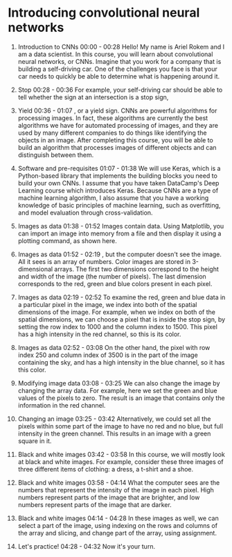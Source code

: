 # Introducing convolutional neural networks

1. Introduction to CNNs
00:00 - 00:28
Hello! My name is Ariel Rokem and I am a data scientist. In this course, you will learn about convolutional neural networks, or CNNs. Imagine that you work for a company that is building a self-driving car. One of the challenges you face is that your car needs to quickly be able to determine what is happening around it.

2. Stop
00:28 - 00:36
For example, your self-driving car should be able to tell whether the sign at an intersection is a stop sign,

3. Yield
00:36 - 01:07
, or a yield sign. CNNs are powerful algorithms for processing images. In fact, these algorithms are currently the best algorithms we have for automated processing of images, and they are used by many different companies to do things like identifying the objects in an image. After completing this course, you will be able to build an algorithm that processes images of different objects and can distinguish between them.

4. Software and pre-requisites
01:07 - 01:38
We will use Keras, which is a Python-based library that implements the building blocks you need to build your own CNNs. I assume that you have taken DataCamp's Deep Learning course which introduces Keras. Because CNNs are a type of machine learning algorithm, I also assume that you have a working knowledge of basic principles of machine learning, such as overfitting, and model evaluation through cross-validation.

5. Images as data
01:38 - 01:52
Images contain data. Using Matplotlib, you can import an image into memory from a file and then display it using a plotting command, as shown here.

6. Images as data
01:52 - 02:19
, but the computer doesn't see the image. All it sees is an array of numbers. Color images are stored in 3-dimensional arrays. The first two dimensions correspond to the height and width of the image (the number of pixels). The last dimension corresponds to the red, green and blue colors present in each pixel.

7. Images as data
02:19 - 02:52
To examine the red, green and blue data in a particular pixel in the image, we index into both of the spatial dimensions of the image. For example, when we index on both of the spatial dimensions, we can choose a pixel that is inside the stop sign, by setting the row index to 1000 and the column index to 1500. This pixel has a high intensity in the red channel, so this is its color.

8. Images as data
02:52 - 03:08
On the other hand, the pixel with row index 250 and column index of 3500 is in the part of the image containing the sky, and has a high intensity in the blue channel, so it has this color.

9. Modifying image data
03:08 - 03:25
We can also change the image by changing the array data. For example, here we set the green and blue values of the pixels to zero. The result is an image that contains only the information in the red channel.

10. Changing an image
03:25 - 03:42
Alternatively, we could set all the pixels within some part of the image to have no red and no blue, but full intensity in the green channel. This results in an image with a green square in it.

11. Black and white images
03:42 - 03:58
In this course, we will mostly look at black and white images. For example, consider these three images of three different items of clothing: a dress, a t-shirt and a shoe.

12. Black and white images
03:58 - 04:14
What the computer sees are the numbers that represent the intensity of the image in each pixel. High numbers represent parts of the image that are brighter, and low numbers represent parts of the image that are darker.

13. Black and white images
04:14 - 04:28
In these images as well, we can select a part of the image, using indexing on the rows and columns of the array and slicing, and change part of the array, using assignment.

14. Let's practice!
04:28 - 04:32
Now it's your turn.


